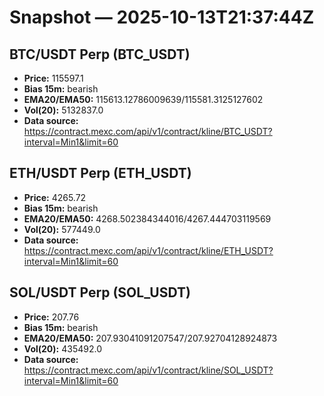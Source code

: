 # Snapshot — 2025-10-13T21:37:44Z

## BTC/USDT Perp (BTC_USDT)
- **Price:** 115597.1
- **Bias 15m:** bearish
- **EMA20/EMA50:** 115613.12786009639/115581.3125127602
- **Vol(20):** 5132837.0
- **Data source:** https://contract.mexc.com/api/v1/contract/kline/BTC_USDT?interval=Min1&limit=60

## ETH/USDT Perp (ETH_USDT)
- **Price:** 4265.72
- **Bias 15m:** bearish
- **EMA20/EMA50:** 4268.502384344016/4267.444703119569
- **Vol(20):** 577449.0
- **Data source:** https://contract.mexc.com/api/v1/contract/kline/ETH_USDT?interval=Min1&limit=60

## SOL/USDT Perp (SOL_USDT)
- **Price:** 207.76
- **Bias 15m:** bearish
- **EMA20/EMA50:** 207.93041091207547/207.92704128924873
- **Vol(20):** 435492.0
- **Data source:** https://contract.mexc.com/api/v1/contract/kline/SOL_USDT?interval=Min1&limit=60
